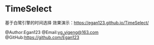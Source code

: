 # TimeSelect
基于白鹭引擎的时间选择  效果演示：https://egan123.github.io/TimeSelect/

@Author:Egan123 
@Email:yg_yigeng@163.com 
@GitHub:https://github.com/Egan123
